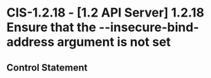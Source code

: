 # CIS-1.2.18 - \[1.2 API Server\] 1.2.18 Ensure that the --insecure-bind-address argument is not set

## Control Statement
